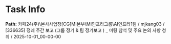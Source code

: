 # Task Info

**Path:** 카페24(주)\본사사업장\[CG]MI본부\MI인프라그룹\AI인프라1팀 / mjkang03 / [336635] 정례 주간 보고 (그룹 정기 & 팀 정기보고 ) _ 미팅 참석 및 주요 논의 사항 청취 / 2025-10-01_00-00-00

